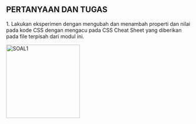 <!DOCTYPE html>
<html>
<head>
</head>
<body>

</body>
</html>
<h2>PERTANYAAN DAN TUGAS</h2>
<P>1. Lakukan eksperimen dengan mengubah dan menambah properti dan nilai pada kode CSS 
dengan mengacu pada CSS Cheat Sheet yang diberikan pada file terpisah dari modul ini.</p>
<img width="200" alt="SOAL1" src="https://user-images.githubusercontent.com/81312138/113502252-49ed9d80-9555-11eb-83d7-a925c094a7eb.PNG">
